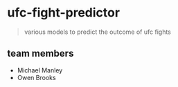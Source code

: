 # ufc-fight-predictor
> various models to predict the outcome of ufc fights

## team members

* Michael Manley
* Owen Brooks
